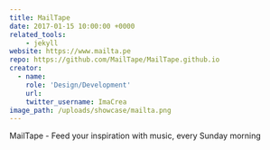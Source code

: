 ```yaml
---
title: MailTape
date: 2017-01-15 10:00:00 +0000
related_tools:
    - jekyll
website: https://www.mailta.pe
repo: https://github.com/MailTape/MailTape.github.io
creator:
  - name:
    role: 'Design/Development'
    url:
    twitter_username: ImaCrea
image_path: /uploads/showcase/mailta.png
---
```


 MailTape - Feed your inspiration with music, every Sunday morning
